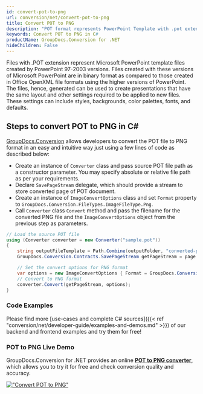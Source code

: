 ```yaml
---
id: convert-pot-to-png
url: conversion/net/convert-pot-to-png
title: Convert POT to PNG
description: "POT format represents PowerPoint Template with .pot extension. Learn how to convert POT to PNG file programmatically in C# language using GroupDocs.Conversion for .NET library."
keywords: Convert POT to PNG in C#
productName: GroupDocs.Conversion for .NET
hideChildren: False
---
```


Files with .POT extension represent Microsoft PowerPoint template files created by PowerPoint 97-2003 versions. Files created with these versions of Microsoft PowerPoint are in binary format as compared to those created in Office OpenXML file formats using the higher versions of PowerPoint. The files, hence, generated can be used to create presentations that have the same layout and other settings required to be applied to new files. These settings can include styles, backgrounds, color palettes, fonts, and defaults.

## Steps to convert POT to PNG in C#

[GroupDocs.Conversion](https://products.groupdocs.com/conversion/net) allows developers to convert the POT file to PNG format in an easy and intuitive way just using a few lines of code as described below:

* Create an instance of `Converter` class and pass source POT file path as a constructor parameter. You may specify absolute or relative file path as per your requirements. 
* Declare `SavePageStream` delegate, which should provide a stream to store converted page of POT document.
* Create an instance of `ImageConvertOptions` class and set `Format` property to `GroupDocs.Conversion.FileTypes.ImageFileType.Png`.
* Call `Converter` class `Convert` method and pass the filename for the converted PNG file and the `ImageConvertOptions` object from the previous step as parameters.

```csharp
// Load the source POT file
using (Converter converter = new Converter("sample.pot"))
{
    string outputFileTemplate = Path.Combine(outputFolder, "converted-page-{0}.png");
    GroupDocs.Conversion.Contracts.SavePageStream getPageStream = page => new FileStream(string.Format(outputFileTemplate, page), FileMode.Create);

    // Set the convert options for PNG format
    var options = new ImageConvertOptions { Format = GroupDocs.Conversion.FileTypes.ImageFileType.Png };   
    // Convert to PNG format
    converter.Convert(getPageStream, options);
}
```

### Code Examples

Please find more [use-cases and complete C# sources]({{< ref "conversion/net/developer-guide/examples-and-demos.md" >}}) of our backend and frontend examples and try them for free!

### POT to PNG Live Demo

GroupDocs.Conversion for .NET provides an online [**POT to PNG converter**](https://products.groupdocs.app/conversion/pot-to-png), which allows you to try it for free and check conversion quality and accuracy.

[!["Convert POT to PNG"](conversion/net/images/convert-to-png/convert-pot-to-png.png)](https://products.groupdocs.app/conversion/pot-to-png)